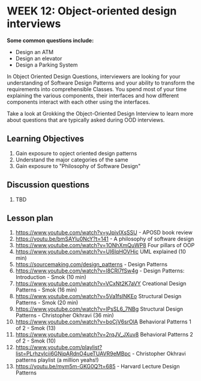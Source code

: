 # WEEK 12: Object-oriented  design interviews

**Some common questions include:**

* Design an ATM
* Design an elevator
* Design a Parking System

In Object Oriented Design Questions, interviewers are looking for your understanding of Software Design Patterns and your ability to transform the requirements into comprehensible Classes. You spend most of your time explaining the various components, their interfaces and how different components interact with each other using the interfaces.

​Take a look at Grokking the Object-Oriented Design Interview to learn more about questions that are typically asked during OOD interviews.

## Learning Objectives

1. Gain exposure to opject oriented design patterns
2. Understand the major categories of the same
3. Gain exposure to "Philosophy of Software Design"

## Discussion questions

1. TBD

## Lesson plan


1. https://www.youtube.com/watch?v=yJpivIXsSSU - APOSD book review
1. https://youtu.be/bmSAYlu0NcY?t=141 - A philosophy of software design
1. https://www.youtube.com/watch?v=1ONhXmQuWP8 Four pillars of OOP
1. https://www.youtube.com/watch?v=UI6lqHOVHic UML explained (10 min)
1. https://sourcemaking.com/design_patterns - Design Patterns
1. https://www.youtube.com/watch?v=l8CRl7fSw4g - Design Patterns: Introduction - Smok (10 min)
1. https://www.youtube.com/watch?v=VCxNt2K7aVY Creational Design Patterns - Smok (16 min)
1. https://www.youtube.com/watch?v=5Va1fslNKEo Structural Design Patterns - Smok (20 min)
1. https://www.youtube.com/watch?v=lPsSL6_7NBg Structural Design Patterns -  Christopher Okhravi (36 min)
1. https://www.youtube.com/watch?v=boCjV6srOlA Behavioral Patterns 1 of 2 - Smok (13)
1. https://www.youtube.com/watch?v=2rqJV_JXuv8 Behavioral Patterns 2 of 2 - Smok (10)
1. https://www.youtube.com/playlist?list=PLrhzvIcii6GNjpARdnO4ueTUAVR9eMBpc - Christopher Okhravi patterns playlist (a million yeahs!)
1. https://youtu.be/mym5m-GKG0Q?t=685 - Harvard Lecture Design Patterns

